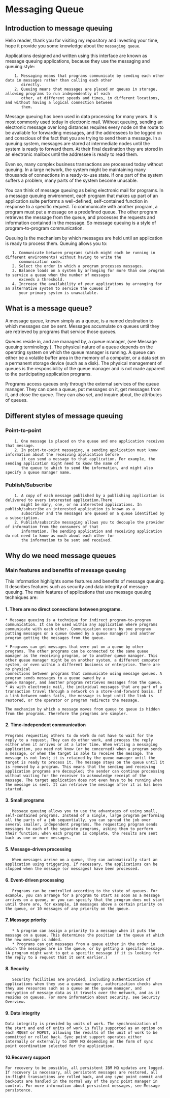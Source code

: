 # Messaging Queue

## Introduction to message queuing
Hello reader, thank you for visiting my repository and investing your time, hope it provide you some knowledge about the ```messaging queue```.

Applications designed and written using this interface are known as message queuing applications, because they use the messaging and queuing style:
```
    1. Messaging means that programs communicate by sending each other data in messages rather than calling each other
       directly.
    2. Queuing means that messages are placed on queues in storage, allowing programs to run independently of each
       other, at different speeds and times, in different locations, and without having a logical connection between 
       them.
```
Message queuing has been used in data processing for many years. It is most commonly used today in electronic mail. Without queuing, sending an electronic message over long distances requires every node on the route to be available for forwarding messages, and the addressees to be logged on and conscious of the fact that you are trying to send them a message. In a queuing system, messages are stored at intermediate nodes until the system is ready to forward them. At their final destination they are stored in an electronic mailbox until the addressee is ready to read them. 

Even so, many complex business transactions are processed today without queuing. In a large network, the system might be maintaining many thousands of connections in a ready-to-use state. If one part of the system suffers a problem, many parts of the system become unusable. 

You can think of message queuing as being electronic mail for programs. In a message queuing environment, each program that makes up part of an application suite performs a well-defined, self-contained function in response to a specific request. To communicate with another program, a program must put a message on a predefined queue. The other program retrieves the message from the queue, and processes the requests and information contained in the message. So message queuing is a style of program-to-program communication. 

Queuing is the mechanism by which messages are held until an application is ready to process them. Queuing allows you to:

```
   1. Communicate between programs (which might each be running in different environments) without having to write the
      communication code.
   2. Select the order in which a program processes messages.
   3. Balance loads on a system by arranging for more than one program to service a queue when the number of messages 
      exceeds a threshold.
   4. Increase the availability of your applications by arranging for an alternative system to service the queues if 
      your primary system is unavailable.
```
## What is a message queue?
A message queue, known simply as a queue, is a named destination to which messages can be sent. Messages accumulate on queues until they are retrieved by programs that service those queues.

Queues reside in, and are managed by, a queue manager, (see Message queuing terminology ). The physical nature of a queue depends on the operating system on which the queue manager is running. A queue can either be a volatile buffer area in the memory of a computer, or a data set on a permanent storage device (such as a disk). The physical management of queues is the responsibility of the queue manager and is not made apparent to the participating application programs.

Programs access queues only through the external services of the queue manager. They can open a queue, put messages on it, get messages from it, and close the queue. They can also set, and inquire about, the attributes of queues. 

## Different styles of message queuing

### Point-to-point
```
    1. One message is placed on the queue and one application receives that message.
    2. In point-to-point messaging, a sending application must know information about the receiving application before
       it can send a message to that application. For example, the sending application might need to know the name of 
       the queue to which to send the information, and might also specify a queue manager name.
```
### Publish/Subscribe
```
    1. A copy of each message published by a publishing application is delivered to every interested application.There
       might be many, one, or no interested applications. In publish/subscribe an interested application is known as a
       subscriber and the messages are queued on a queue identified by a subscription.
    2. Publish/subscribe messaging allows you to decouple the provider of information from the consumers of that 
       information. The sending application and receiving application do not need to know as much about each other for
       the information to be sent and received.
```

## Why do we need message queues
### Main features and benefits of message queuing


This information highlights some features and benefits of message queuing. It describes features such as security and data integrity of message queuing.
The main features of applications that use message queuing techniques are:

   #### 1. There are no direct connections between programs.
   ```
   * Message queuing is a technique for indirect program-to-program communication. It can be used within any application where programs communicate with each other. Communication occurs by one program putting messages on a queue (owned by a queue manager) and another program getting the messages from the queue.
    
   * Programs can get messages that were put on a queue by other programs. The other programs can be connected to the same queue manager as the receiving program, or to another queue manager. This other queue manager might be on another system, a different computer system, or even within a different business or enterprise. There are no physical 
connections between programs that communicate using message queues. A program sends messages to a queue owned by a 
queue manager, and another program retrieves messages from the queue.
* As with electronic mail, the individual messages that are part of a transaction travel through a network on a store-and-forward basis. If a link between nodes fails, the message is kept until the link is restored, or the operator or program redirects the message.

The mechanism by which a message moves from queue to queue is hidden from the programs. Therefore the programs are simpler. 
```
   #### 2. Time-independent communication
   ```
   Programs requesting others to do work do not have to wait for the reply to a request. They can do other work, and process the reply either when it arrives or at a later time. When writing a messaging application, you need not know (or be concerned) when a program sends a message, or when the target is able to receive the message. The message is not lost; it is retained by the queue manager until the target is ready to process it. The message stays on the queue until it is removed by a program. This means that the sending and receiving application programs are decoupled; the sender can continue processing without waiting for the receiver to acknowledge receipt of the message. The target application does not even have to be running when the message is sent. It can retrieve the message after it is has been started. 
   ```
#### 3. Small programs
```
   Message queuing allows you to use the advantages of using small, self-contained programs. Instead of a single, large program performing all the parts of a job sequentially, you can spread the job over several smaller, independent programs. The requesting program sends messages to each of the separate programs, asking them to perform their function; when each program is complete, the results are sent back as one or more messages.
   ```
#### 5. Message-driven processing
```
   When messages arrive on a queue, they can automatically start an application using triggering. If necessary, the applications can be stopped when the message (or messages) have been processed. 
```
#### 6. Event-driven processing
```   
   Programs can be controlled according to the state of queues. For example, you can arrange for a program to start as soon as a message arrives on a queue, or you can specify that the program does not start until there are, for example, 10 messages above a certain priority on the queue, or 10 messages of any priority on the queue. 
```   
#### 7. Message priority
```
   * A program can assign a priority to a message when it puts the message on a queue. This determines the position in the queue at which the new message is added.
   * Programs can get messages from a queue either in the order in which the messages are in the queue, or by getting a specific message. (A program might want to get a specific message if it is looking for the reply to a request that it sent earlier.)
```
#### 8. Security
```   
   Security facilities are provided, including authentication of applications when they use a queue manager, authorization checks when they use resources such as a queue on the queue manager, and encryption of message data as it travels over the network, and as it resides on queues. For more information about security, see Security Overview. 
```
#### 9. Data integrity
```
Data integrity is provided by units of work. The synchronization of the start and end of units of work is fully supported as an option on each MQGET or MQPUT, allowing the results of the unit of work to be committed or rolled back. Sync point support operates either internally or externally to IBM® MQ depending on the form of sync point coordination selected for the application. 
```
#### 10.Recovery support
```
For recovery to be possible, all persistent IBM MQ updates are logged. If recovery is necessary, all persistent messages are restored, all in-flight transactions are rolled back, and any sync point commit and backouts are handled in the normal way of the sync point manager in control. For more information about persistent messages, see Message persistence. 
```
